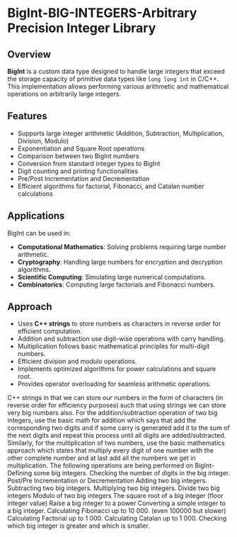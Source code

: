 # BigInt-BIG-INTEGERS-Arbitrary Precision Integer Library
## Overview
**BigInt** is a custom data type designed to handle large integers that exceed the storage capacity of primitive data types like `long long int` in C/C++. This implementation allows performing various arithmetic and mathematical operations on arbitrarily large integers.
## Features
- Supports large integer arithmetic (Addition, Subtraction, Multiplication, Division, Modulo)
- Exponentiation and Square Root operations
- Comparison between two BigInt numbers
- Conversion from standard integer types to BigInt
- Digit counting and printing functionalities
- Pre/Post Incrementation and Decrementation
- Efficient algorithms for factorial, Fibonacci, and Catalan number calculations
## Applications
BigInt can be used in:
- **Computational Mathematics**: Solving problems requiring large number arithmetic.
- **Cryptography**: Handling large numbers for encryption and decryption algorithms.
- **Scientific Computing**: Simulating large numerical computations.
- **Combinatorics**: Computing large factorials and Fibonacci numbers.

## Approach
- Uses **C++ strings** to store numbers as characters in reverse order for efficient computation.
- Addition and subtraction use digit-wise operations with carry handling.
- Multiplication follows basic mathematical principles for multi-digit numbers.
- Efficient division and modulo operations.
- Implements optimized algorithms for power calculations and square root.
- Provides operator overloading for seamless arithmetic operations.





C++ strings in that we can store our numbers in the form of characters (in reverse order for efficiency purposes) such that using strings we can store very big numbers also.
For the addition/subtraction operation of two big integers, use the basic math for addition which says that add the corresponding two digits and if some carry is generated add it to the sum of the next digits and repeat this process until all digits are added/subtracted.
Similarly, for the multiplication of two numbers, use the basic mathematics approach which states that multiply every digit of one number with the other complete number and at last add all the numbers we get in multiplication.
The following operations are being performed on BigInt-
Defining some big integers.
Checking the number of digits in the big integer.
Post/Pre Incrementation or Decrementation
Adding two big integers.
Subtracting two big integers.
Multiplying two big integers.
Divide two big integers
Modulo of two big integers
The square root of a big integer (floor integer value)
Raise a big integer to a power
Converting a simple integer to a big integer.
Calculating Fibonacci up to 10 000. (even 100000 but slower)
Calculating Factorial up to 1 000.
Calculating Catalan up to 1 000.
Checking which big integer is greater and which is smaller.







